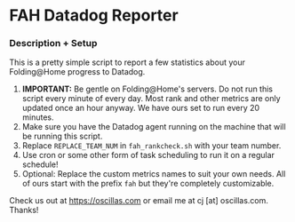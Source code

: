 # FAH Datadog Reporter
### Description + Setup
This is a pretty simple script to report a few statistics about your Folding@Home progress to Datadog.

1. **IMPORTANT:** Be gentle on Folding@Home's servers. Do not run this script every minute of every day. Most rank and other metrics are only updated once an hour anyway. We have ours set to run every 20 minutes.
2. Make sure you have the Datadog agent running on the machine that will be running this script.
2. Replace `REPLACE_TEAM_NUM` in `fah_rankcheck.sh` with your team number.
3. Use cron or some other form of task scheduling to run it on a regular schedule! 
4. Optional: Replace the custom metrics names to suit your own needs. All of ours start with the prefix `fah` but they're completely customizable. 

Check us out at https://oscillas.com or email me at cj [at] oscillas.com. Thanks! 
